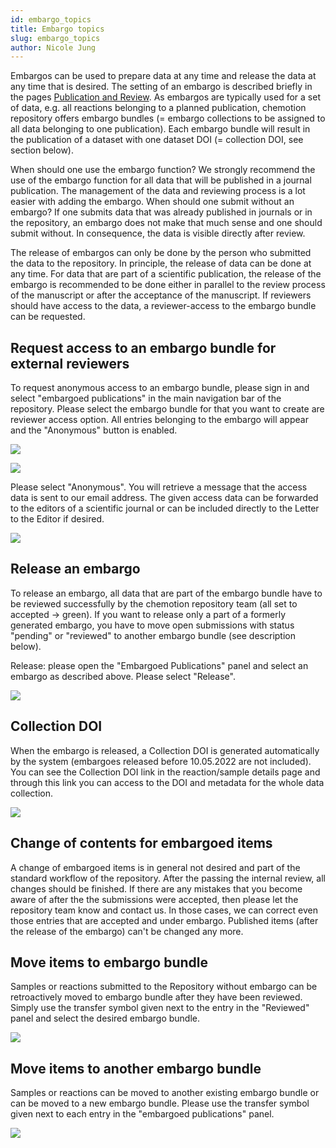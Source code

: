```yaml
---
id: embargo_topics
title: Embargo topics
slug: embargo_topics
author: Nicole Jung
---
```


Embargos can be used to prepare data at any time and release the data at any time that is desired. The setting of an embargo is described briefly in the pages [Publication and Review](/chemotionsaurus/docs/repo/embargo_topics). 
As embargos are typically used for a set of data, e.g. all reactions belonging to a planned publication, chemotion repository offers embargo bundles (= embargo collections to be assigned to all data belonging to one publication). Each embargo bundle will result in the publication of a dataset with one dataset DOI (= collection DOI, see section below).

When should one use the embargo function? 
We strongly recommend the use of the embargo function for all data that will be published in a journal publication. The management of the data and reviewing process is a lot easier with adding the embargo. 
When should one submit without an embargo? 
If one submits data that was already published in journals or in the repository, an embargo does not make that much sense and one should submit without. In consequence, the data is visible directly after review. 

The release of embargos can only be done by the person who submitted the data to the repository. In principle, the release of data can be done at any time. For data that are part of a scientific publication, the release of the embargo is recommended to be done either in parallel to the review process of the manuscript or after the acceptance of the manuscript. If reviewers should have access to the data, a reviewer-access to the embargo bundle can be requested. 

<!--truncate-->

## Request access to an embargo bundle for external reviewers

To request anonymous access to an embargo bundle, please sign in and select "embargoed publications" in the main navigation bar of the repository. Please select the embargo bundle for that you want to create are reviewer access option. All entries belonging to the embargo will appear and the "Anonymous" button is enabled.

![](/img/docs/move-change-release-embargo/7a5b05a7-35d8-435c-8e9d-f530ffe16f26_image_20200831-18167-3caooi.png)

![](/img/docs/move-change-release-embargo/7a5b05a7-35d8-435c-8e9d-f530ffe16f26_image_20200831-18167-1mo5uj5.png)

Please select "Anonymous". You will retrieve a message that the access data is sent to our email address. The given access data can be forwarded to the editors of a scientific journal or can be included directly to the Letter to the Editor if desired. 

![](/img/docs/move-change-release-embargo/7a5b05a7-35d8-435c-8e9d-f530ffe16f26_image_20200831-18167-6nexcp.png)


## Release an embargo

To release an embargo, all data that are part of the embargo bundle have to be reviewed successfully by the chemotion repository team (all set to accepted -> green). If you want to release only a part of a formerly generated embargo, you have to move open submissions with status "pending" or "reviewed" to another embargo bundle (see description below). 

Release: please open the "Embargoed Publications" panel and select an embargo as described above. Please select "Release".

![](/img/docs/move-change-release-embargo/7a5b05a7-35d8-435c-8e9d-f530ffe16f26_image_20200831-18167-mojbpo.png)

## Collection DOI

When the embargo is released, a Collection DOI is generated automatically by the system (embargoes released before 10.05.2022 are not included). You can see the Collection DOI link in the reaction/sample details page and through this link you can access to the DOI and metadata for the whole data collection.

![](/img/docs/move-change-release-embargo/collection_doi.gif)

## Change of contents for embargoed items

A change of embargoed items is in general not desired and part of the standard workflow of the repository. After the passing the internal review, all changes should be finished. If there are any mistakes that you become aware of after the the submissions were accepted, then please let the repository team know and contact us. In those cases, we can correct even those entries that are accepted and under embargo. Published items (after the release of the embargo) can't be changed any more. 

## Move items to embargo bundle

Samples or reactions submitted to the Repository without embargo can be retroactively moved to embargo bundle after they have been reviewed. Simply use the transfer symbol given next to the entry in the "Reviewed" panel and select the desired embargo bundle.

![](/img/docs/move-change-release-embargo/change_embargo_bundle_edit_0.gif)

## Move items to another embargo bundle

Samples or reactions can be moved to another existing embargo bundle or can be moved to a new embargo bundle. Please use the transfer symbol given next to each entry in the "embargoed publications" panel. 

![](/img/docs/move-change-release-embargo/how_to_move_to_another_embargo.gif)
